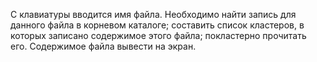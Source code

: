 С клавиатуры вводится имя файла. Необходимо найти запись для данного файла в корневом каталоге; составить список кластеров, в которых записано содержимое этого файла; покластерно прочитать его. Содержимое файла вывести на экран.
